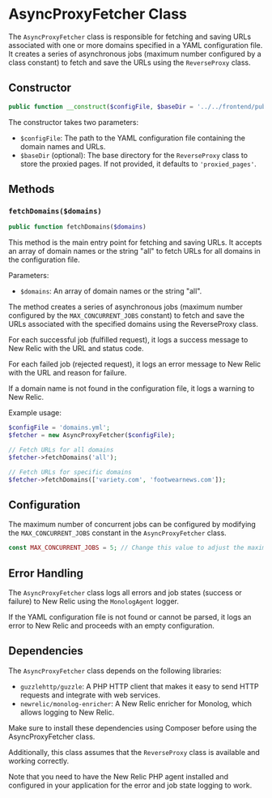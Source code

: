 # AsyncProxyFetcher Class

The `AsyncProxyFetcher` class is responsible for fetching and saving URLs associated with one or more domains specified in a YAML configuration file. It creates a series of asynchronous jobs (maximum number configured by a class constant) to fetch and save the URLs using the `ReverseProxy` class.

## Constructor

```php
public function __construct($configFile, $baseDir = '../../frontend/public/proxied_pages')
```

The constructor takes two parameters:
* `$configFile`: The path to the YAML configuration file containing the domain names and URLs.
* `$baseDir` (optional): The base directory for the `ReverseProxy` class to store the proxied pages. If not provided, it defaults to `'proxied_pages'`.

## Methods

### `fetchDomains($domains)`

```php
public function fetchDomains($domains)
```

This method is the main entry point for fetching and saving URLs. It accepts an array of domain names or the string "all" to fetch URLs for all domains in the configuration file.

Parameters:
* `$domains`: An array of domain names or the string "all".

The method creates a series of asynchronous jobs (maximum number configured by the `MAX_CONCURRENT_JOBS` constant) to fetch and save the URLs associated with the specified domains using the ReverseProxy class.

For each successful job (fulfilled request), it logs a success message to New Relic with the URL and status code.

For each failed job (rejected request), it logs an error message to New Relic with the URL and reason for failure.

If a domain name is not found in the configuration file, it logs a warning to New Relic.

Example usage:
```php
$configFile = 'domains.yml';
$fetcher = new AsyncProxyFetcher($configFile);

// Fetch URLs for all domains
$fetcher->fetchDomains('all');

// Fetch URLs for specific domains
$fetcher->fetchDomains(['variety.com', 'footwearnews.com']);
```

## Configuration

The maximum number of concurrent jobs can be configured by modifying the `MAX_CONCURRENT_JOBS` constant in the `AsyncProxyFetcher` class.

```php
const MAX_CONCURRENT_JOBS = 5; // Change this value to adjust the maximum number of concurrent jobs
```

## Error Handling

The `AsyncProxyFetcher` class logs all errors and job states (success or failure) to New Relic using the `MonologAgent` logger.

If the YAML configuration file is not found or cannot be parsed, it logs an error to New Relic and proceeds with an empty configuration.

## Dependencies

The `AsyncProxyFetcher` class depends on the following libraries:
* `guzzlehttp/guzzle`: A PHP HTTP client that makes it easy to send HTTP requests and integrate with web services.
* `newrelic/monolog-enricher`: A New Relic enricher for Monolog, which allows logging to New Relic.

Make sure to install these dependencies using Composer before using the AsyncProxyFetcher class.

Additionally, this class assumes that the `ReverseProxy` class is available and working correctly.

Note that you need to have the New Relic PHP agent installed and configured in your application for the error and job state logging to work.
